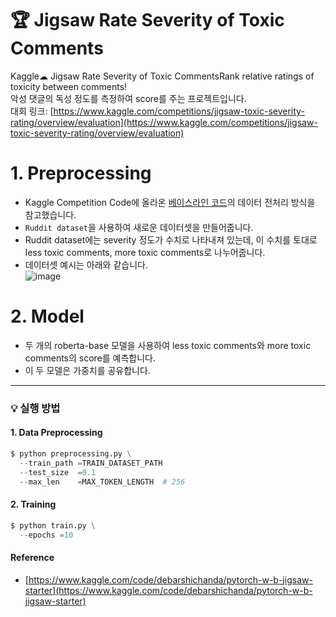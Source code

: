 🏆 Jigsaw Rate Severity of Toxic Comments
===
Kaggle☁ Jigsaw Rate Severity of Toxic CommentsRank relative ratings of toxicity between comments!    
악성 댓글의 독성 정도를 측정하여 score를 주는 프로젝트입니다.    
대회 링크: [https://www.kaggle.com/competitions/jigsaw-toxic-severity-rating/overview/evaluation](https://www.kaggle.com/competitions/jigsaw-toxic-severity-rating/overview/evaluation)    


# 1. Preprocessing
* Kaggle Competition Code에 올라온 [베이스라인 코드](https://www.kaggle.com/code/debarshichanda/pytorch-w-b-jigsaw-starter)의 데이터 전처리 방식을 참고했습니다.
* `Ruddit dataset`을 사용하여 새로운 데이터셋을 만들어줍니다.
* Ruddit dataset에는 severity 정도가 수치로 나타내져 있는데, 이 수치를 토대로 less toxic comments, more toxic comments로 나누어줍니다.
* 데이터셋 예시는 아래와 같습니다.    
![image](https://user-images.githubusercontent.com/74829786/177865875-e9d7ad31-5171-40e0-a5ca-d20a9f901d67.png)


# 2. Model
* 두 개의 roberta-base 모델을 사용하여 less toxic comments와 more toxic comments의 score를 예측합니다.
* 이 두 모델은 가중치를 공유합니다.

***


### 💡 실행 방법

#### 1. Data Preprocessing
```python
$ python preprocessing.py \
  --train_path =TRAIN_DATASET_PATH
  --test_size  =0.1
  --max_len    =MAX_TOKEN_LENGTH  # 256
```

#### 2. Training
```python
$ python train.py \
  --epochs =10
```


#### Reference
* [https://www.kaggle.com/code/debarshichanda/pytorch-w-b-jigsaw-starter](https://www.kaggle.com/code/debarshichanda/pytorch-w-b-jigsaw-starter)
